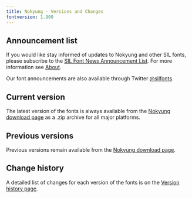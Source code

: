 ```yaml
---
title: Nokyung - Versions and Changes
fontversion: 1.900
---
```


## Announcement list

If you would like stay informed of updates to Nokyung and other SIL fonts, please subscribe to the [SIL Font News Announcement List](https://groups.google.com/a/groups.sil.org/forum/#!forum/sil-font-news). For more information see [About](about.md).

Our font announcements are also available through Twitter [\@silfonts](https://twitter.com/silfonts).

## Current version

The latest version of the fonts is always available from the [Nokyung download page](https://software.sil.org/nokyung/#downloads) as a .zip archive for all major platforms.

## Previous versions

Previous versions remain available from the [Nokyung download page](https://software.sil.org/nokyung/#downloads).

## Change history

A detailed list of changes for each version of the fonts is on the [Version history page](history.md).
